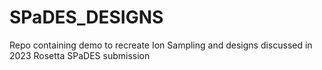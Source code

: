 # SPaDES_DESIGNS
Repo containing demo to recreate Ion Sampling and designs discussed in 2023 Rosetta SPaDES submission
